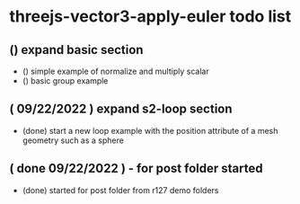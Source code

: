 # threejs-vector3-apply-euler todo list

## () expand basic section
* () simple example of normalize and multiply scalar
* () basic group example

## ( 09/22/2022 ) expand s2-loop section
* (done) start a new loop example with the position attribute of a mesh geometry such as a sphere

## ( done 09/22/2022 ) - for post folder started
* (done) started for post folder from r127 demo folders

